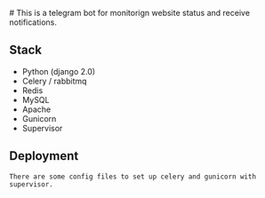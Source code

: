 # This is a telegram bot for monitorign website status and receive notifications.


## Stack

- Python (django 2.0)
- Celery / rabbitmq
- Redis
- MySQL
- Apache
- Gunicorn
- Supervisor

## Deployment

    There are some config files to set up celery and gunicorn with supervisor.